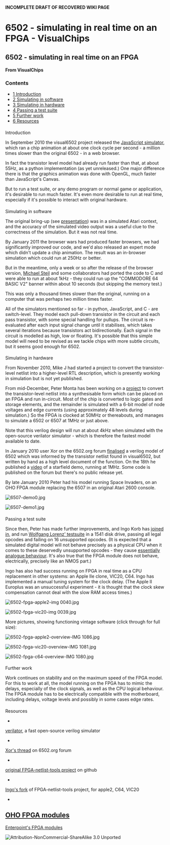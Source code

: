 **INCOMPLETE DRAFT OF RECOVERED WIKI PAGE**

# 6502 - simulating in real time on an FPGA - VisualChips


	

	
	


## 6502 - simulating in real time on an FPGA


	

		


#### From VisualChips


		

		

		


### Contents


- [1 Introduction](#introduction)
- [2 Simulating in software](#simulating-in-software)
- [3 Simulating in hardware](#simulating-in-hardware)
- [4 Passing a test suite](#passing-a-test-suite)
- [5 Further work](#further-work)
- [6 Resources](#resources)

####  
 Introduction 


In September 2010 the visual6502 project released the 
[JavaScript simulator](http://www.visual6502.org/JSSim/expert.html?steps=10), which ran a chip animation at about one clock cycle per second - a million times slower than the original 6502 - in a web browser.


In fact the transistor level model had already run faster than that, at about 55Hz, as a python implementation (as yet unreleased.) One major difference there is that the graphics animation was done with OpenGL, much faster than JavaScript's Canvas.


But to run a test suite, or any demo program or normal game or application, it's desirable to run much faster. It's even more desirable to run at real time, especially if it's possible to interact with original hardware.



####  
 Simulating in software 


The original bring-up (see 
[presentation](http://visual6502.org/downloads.html)) was in a simulated Atari context, and the accuracy of the simulated video output was a useful clue to the correctness of the simulation. But it was not real time.


By January 2011 the browser wars had produced faster browsers, we had significantly improved our code, and we'd also released an expert mode which didn't update a chip animation. The result was an in-browser simulation which could run at 250Hz or better.


But in the meantime, only a week or so after the release of the browser version, 
[Michael Steil](http://www.pagetable.com/?p=517) and some collaborators had ported the code to C and were able to run at about 1kHz - they could run up the "COMMODORE 64 BASIC V2" banner within about 10 seconds (but skipping the memory test.)


This was only a thousand times slower than the original, running on a computer that was perhaps two million times faster.


All of the simulators mentioned so far - in python, JavaScript, and C - are switch-level. They model each pull-down transistor in the circuit and each pass transistor, with some special handling for pullups. The circuit is re-evaluated after each input signal change until it stabilises, which takes several iterations because transistors act bidirectionally. Each signal in the circuit is modelled as high, low or floating.  It's possible that this simple model will need to be revised as we tackle chips with more subtle circuits, but it seems good enough for 6502.



####  
 Simulating in hardware 


From November 2010, Mike J had started a project to convert the transistor-level netlist into a higher-level RTL description, which is presently working in simulation but is not yet published.


From mid-December, Peter Monta has been working on a 
[project](https://github.com/pmonta/FPGA-netlist-tools) to convert the transistor-level netlist into a synthesisable form which can be placed on an FPGA and run in-circuit.  Most of the chip is converted to logic gates and storage elements, and the remainder is simulated with a 6-bit model of node voltages and edge currents (using approximately 48 levels during simulation.) So the FPGA is clocked at 50MHz or thereabouts, and manages to simulate a 6502 or 6507 at 1MHz or just above.


Note that this verilog design will run at about 4kHz when simulated with the open-source verilator simulator - which is therefore the fastest model available to date.


In January 2010 user Xor on the 6502.org forum 
[finalised](http://forum.6502.org/viewtopic.php?t=1747) a verilog model of 6502 which was informed by the transistor netlist found in visual6502, but written by hand as a high level document of the function. On the 18th he published a 
[video](http://youtu.be/b7O7QJsaHHk) of a starfield demo, running at 1MHz. Some code is published on the forum but there's no public release yet.


By late January 2010 Peter had his model running Space Invaders, on an OHO FPGA module replacing the 6507 in an original Atari 2600 console.




![6507-demo0.jpg](images/thumb/f/f6/6507-demo0.jpg/640px-6507-demo0.jpg)





![6507-demo1.jpg](images/thumb/c/c9/6507-demo1.jpg/640px-6507-demo1.jpg)




####  
 Passing a test suite 


Since then, Peter has made further improvements, and Ingo Korb has 
[joined in](https://github.com/ikorb/FPGA-netlist-tools), and run 
[Wolfgang Lorenz' testsuite](http://visual6502.org/wiki/index.php?title=6502TestPrograms) in a 1541 disk drive, passing all legal opcodes and failing on 16 unsupported opcodes.  (It is expected that a simulated digital model will not behave precisely as a physical CPU when it comes to these deservedly unsupported opcodes - they cause 
[essentially analogue behaviour](http://visual6502.org/wiki/index.php?title=6502_Opcode_8B_(XAA,_ANE)). It's also true that the FPGA module does not behave, electrically, precisely like an NMOS part.)


Ingo has also had success running on FPGA in real time as a CPU replacement in other systems: an Apple IIe clone, VIC20, C64. Ingo has implemented a manual tuning system for the clock delay. (The Apple II Europlus was an unsuccessful experiment - it is thought that the clock skew compensation cannot deal with the slow RAM access times.)




![6502-fpga-apple2-img 0040.jpg](images/thumb/6/6e/6502-fpga-apple2-img_0040.jpg/640px-6502-fpga-apple2-img_0040.jpg)





![6502-fpga-vic20-img 0039.jpg](images/thumb/7/70/6502-fpga-vic20-img_0039.jpg/640px-6502-fpga-vic20-img_0039.jpg)



More pictures, showing functioning vintage software (click through for full size):




![6502-fpga-apple2-overview-IMG 1086.jpg](images/thumb/b/b2/6502-fpga-apple2-overview-IMG_1086.jpg/240px-6502-fpga-apple2-overview-IMG_1086.jpg)



![6502-fpga-vic20-overview-IMG 1081.jpg](images/thumb/c/c3/6502-fpga-vic20-overview-IMG_1081.jpg/240px-6502-fpga-vic20-overview-IMG_1081.jpg)



![6502-fpga-c64-overview-IMG 1080.jpg](images/thumb/3/37/6502-fpga-c64-overview-IMG_1080.jpg/240px-6502-fpga-c64-overview-IMG_1080.jpg)




####  
 Further work 


Work continues on stability and on the maximum speed of the FPGA model. For this to work at all, the model running on the FPGA has to mimic the delays, especially of the clock signals, as well as the CPU logical behaviour.  The FPGA module has to be electrically compatible with the motherboard, including delays, voltage levels and possibly in some cases edge rates.



####  
 Resources 


-  
[verilator](http://www.veripool.org/wiki/verilator), a fast open-source verilog simulator

-  
[Xor's thread](http://forum.6502.org/viewtopic.php?t=1747) on 6502.org forum

-  
[original FPGA-netlist-tools project](https://github.com/pmonta/FPGA-netlist-tools) on github

-  
[Ingo's fork](https://github.com/ikorb/FPGA-netlist-tools) of FPGA-netlist-tools project, for apple2, C64, VIC20

-  
[OHO FPGA modules](http://www.google.co.uk/search?q=GODIL40_XC3S250E)
-  
[Enterpoint's FPGA modules](http://enterpoint.co.uk/shop/en/48-craignell1.html)

![Attribution-NonCommercial-ShareAlike 3.0 Unported](http://i.creativecommons.org/l/by-nc-sa/3.0/88x31.png)

